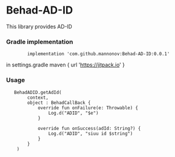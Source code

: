 # Behad-AD-ID
This library provides AD-ID
<h3>Gradle implementation</h3>

            implementation 'com.github.mannonov:Behad-AD-ID:0.0.1'
in settings.gradle
            maven { url 'https://jitpack.io' }

<h3>Usage</h3>

       BehadADID.getAdId(
            context,
            object : BehadCallBack {
                override fun onFailure(e: Throwable) {
                    Log.d("ADID", "$e")
                }

                override fun onSuccess(adId: String?) {
                    Log.d("ADID", "siuu id $string")
                }
            }
        )
